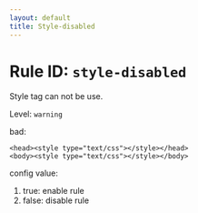```yaml
---
layout: default
title: Style-disabled
---
```

# Rule ID: `style-disabled`

Style tag can not be use.

Level: `warning`

bad:

    <head><style type="text/css"></style></head>
    <body><style type="text/css"></style></body>

config value:

1. true: enable rule
2. false: disable rule